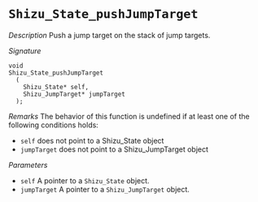 # `Shizu_State_pushJumpTarget`

*Description*
Push a jump target on the stack of jump targets.

*Signature*
```
void
Shizu_State_pushJumpTarget
  (
    Shizu_State* self,
    Shizu_JumpTarget* jumpTarget
  );
```

*Remarks*
The behavior of this function is undefined if at least one of the following conditions holds:
- `self` does not point to a Shizu_State object
- `jumpTarget` does not point to a Shizu_JumpTarget object

*Parameters*
- `self` A pointer to a `Shizu_State` object.
- `jumpTarget` A pointer to a `Shizu_JumpTarget` object.
